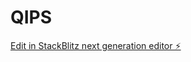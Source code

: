 # QIPS

[Edit in StackBlitz next generation editor ⚡️](https://stackblitz.com/~/github.com/RemiChymes/QIPS)